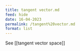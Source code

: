 ```yaml
---
title: tangent vector.md
feed: hide
date: 16-04-2023
permalink: /tangent%20vector.md
format: list
---
```



See [[tangent vector space]]